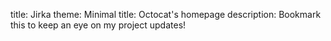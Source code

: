 
title: Jirka
theme: Minimal
title: Octocat's homepage
description: Bookmark this to keep an eye on my project updates!
